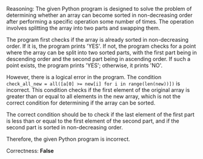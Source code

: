 Reasoning: 
The given Python program is designed to solve the problem of determining whether an array can become sorted in non-decreasing order after performing a specific operation some number of times. The operation involves splitting the array into two parts and swapping them.

The program first checks if the array is already sorted in non-decreasing order. If it is, the program prints 'YES'. If not, the program checks for a point where the array can be split into two sorted parts, with the first part being in descending order and the second part being in ascending order. If such a point exists, the program prints 'YES'; otherwise, it prints 'NO'.

However, there is a logical error in the program. The condition `check_all_new = all([a[0] >= new[i] for i in range(len(new))])` is incorrect. This condition checks if the first element of the original array is greater than or equal to all elements in the new array, which is not the correct condition for determining if the array can be sorted.

The correct condition should be to check if the last element of the first part is less than or equal to the first element of the second part, and if the second part is sorted in non-decreasing order.

Therefore, the given Python program is incorrect.

Correctness: **False**